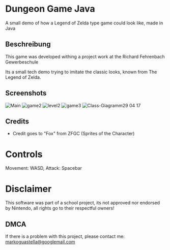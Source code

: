 # Dungeon Game Java

A small demo of how a Legend of Zelda type game could look like, made in Java

## Beschreibung

This game was developed withing a project work at the Richard Fehrenbach Gewerbeschule

Its a small tech demo trying to imitate the classic looks, known from The Legend of Zelda.

## Screenshots
![Main](https://user-images.githubusercontent.com/82582800/143058863-58a68126-f3b3-429e-8219-2e13d2a95dd7.png)
![game2](https://user-images.githubusercontent.com/82582800/143059054-7a6ac60e-0469-4dd8-9425-28f28d660fab.png)
![level2](https://user-images.githubusercontent.com/82582800/143059124-82526935-ae5d-4d04-b526-c3bb3016dd49.png)
![game3](https://user-images.githubusercontent.com/82582800/143059150-29b1f2c8-5a69-48d8-b965-dc323c2f0c3a.png)
![Class-Giagramm29 04 17](https://user-images.githubusercontent.com/82582800/143105708-ab85a1ca-f674-44f7-a0da-d6d7711e843e.PNG)

## Credits
- Credit goes to "Fox" from ZFGC (Sprites of the Character)

# Controls
Movement: WASD, Attack: Spacebar

# Disclaimer
This software was part of a school project, its not approved nor endorsed by Nintendo, all rights go to their respectful owners!
## DMCA
If there is a problem with this project, please contact me: markoguastella@googlemail.com

